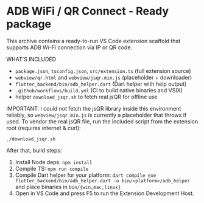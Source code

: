 # ADB WiFi / QR Connect - Ready package

This archive contains a ready-to-run VS Code extension scaffold that supports ADB Wi-Fi connection via IP or QR code.

WHAT'S INCLUDED
- `package.json`, `tsconfig.json`, `src/extension.ts` (full extension source)
- `webview/qr.html` and `webview/jsqr.min.js` (placeholder + downloader)
- `flutter_backend/bin/adb_helper.dart` (Dart helper with help output)
- `.github/workflows/build.yml` (CI to build native binaries and VSIX)
- helper `download_jsqr.sh` to fetch real jsQR for offline use

IMPORTANT: I could not fetch the jsQR library inside this environment reliably, so `webview/jsqr.min.js` is currently a placeholder that throws if used. To vendor the real jsQR file, run the included script from the extension root (requires internet & curl):

```
./download_jsqr.sh
```

After that, build steps:
1. Install Node deps: `npm install`
2. Compile TS: `npm run compile`
3. Compile Dart helper for your platform: `dart compile exe flutter_backend/bin/adb_helper.dart -o bin/<platform>/adb_helper` and place binaries in `bin/{win,mac,linux}`
4. Open in VS Code and press F5 to run the Extension Development Host.

